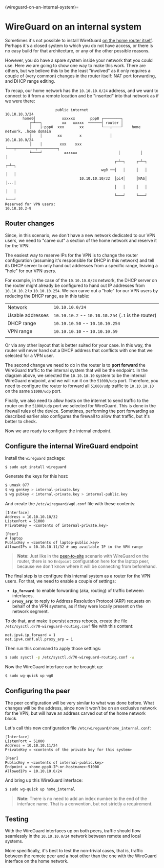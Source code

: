 (wireguard-on-an-internal-system)=
# WireGuard on an internal system

Sometimes it's not possible to install WireGuard [on the home router itself](wireguard-vpn-peer-to-site-on-router.md). Perhaps it's a closed system to which you do not have access, or there is no easy build for that architecture, or any of the other possible reasons.

However, you do have a spare system inside your network that you could use. Here we are going to show one way to make this work. There are others, but we believe this to be the least "involved" as it only requires a couple of (very common) changes in the router itself: NAT port forwarding, and DHCP range editing.

To recap, our home network has the `10.10.10.0/24` address, and we want to connect to it from a remote location and be "inserted" into that network as if we were there:

```
                       public internet
10.10.10.3/24
        home0│            xxxxxx       ppp0 ┌────────┐
           ┌─┴──┐         xx   xxxxx  ──────┤ router │
           │    ├─ppp0  xxx       xx        └───┬────┘    home network, .home domain
           │    │       xx        x             │         10.10.10.0/24
           │    │        xxx    xxx             └───┬─────────┬─────────┐
           └────┘          xxxxxx                   │         │         │
                                                  ┌─┴─┐     ┌─┴─┐     ┌─┴─┐
                                            wg0 ──┤   │     │   │     │   │
                                  10.10.10.10/32  │pi4│     │NAS│     │...│
                                                  │   │     │   │     │   │
                                                  └───┘     └───┘     └───┘
Reserved for VPN users:
10.10.10.2-9
```

## Router changes

Since, in this scenario, we don't have a new network dedicated to our VPN users, we need to "carve out" a section of the home network and reserve it for the VPN.

The easiest way to reserve IPs for the VPN is to change the router configuration (assuming it's responsible for DHCP in this network) and tell its DHCP server to only hand out addresses from a specific range, leaving a "hole" for our VPN users.

For example, in the case of the `10.10.10.0/24` network, the DHCP server on the router might already be configured to hand out IP addresses from `10.10.10.2` to `10.10.10.254`. We can carve out a "hole" for our VPN users by reducing the DHCP range, as in this table:

|||
|---|---|
| Network | `10.10.10.0/24` |
| Usable addresses | `10.10.10.2` -- `10.10.10.254` (`.1` is the router) |
| DHCP range | `10.10.10.50` -- `10.10.10.254` |
| VPN range | `10.10.10.10` -- `10.10.10.59` |
|||

Or via any other layout that is better suited for your case. In this way, the router will never hand out a DHCP address that conflicts with one that we selected for a VPN user.

The second change we need to do in the router is to **port forward** the WireGuard traffic to the internal system that will be the endpoint. In the diagram above, we selected the `10.10.10.10` system to be the internal WireGuard endpoint, and we will run it on the `51000/udp` port. Therefore, you need to configure the router to forward all `51000/udp` traffic to `10.10.10.10` on the same `51000/udp` port.

Finally, we also need to allow hosts on the internet to send traffic to the router on the `51000/udp` port we selected for WireGuard. This is done in the firewall rules of the device. Sometimes, performing the port forwarding as described earlier also configures the firewall to allow that traffic, but it's better to check.

Now we are ready to configure the internal endpoint.

## Configure the internal WireGuard endpoint

Install the `wireguard` package:

```bash
$ sudo apt install wireguard
```

Generate the keys for this host:

```bash
$ umask 077
$ wg genkey > internal-private.key
$ wg pubkey < internal-private.key > internal-public.key
```

And create the `/etc/wireguard/wg0.conf` file with these contents:

```
[Interface]
Address = 10.10.10.10/32
ListenPort = 51000
PrivateKey = <contents of internal-private.key>

[Peer]
# laptop
PublicKey = <contents of laptop-public.key>
AllowedIPs = 10.10.10.11/32 # any available IP in the VPN range
```

> **Note**:
> Just like in the [peer-to-site](wireguard-vpn-peer-to-site-on-router.md) scenario with WireGuard on the router, there is no `Endpoint` configuration here for the laptop peer, because we don't know where it will be connecting from beforehand.

The final step is to configure this internal system as a router for the VPN users. For that, we need to enable a couple of settings:

- **`ip_forward`**: to enable forwarding (aka, routing) of traffic between interfaces.
- **`proxy_arp`**: to reply to Address Resolution Protocol (ARP) requests on behalf of the VPN systems, as if they were locally present on the network segment.

To do that, and make it persist across reboots, create the file `/etc/sysctl.d/70-wireguard-routing.conf` file with this content:

```
net.ipv4.ip_forward = 1
net.ipv4.conf.all.proxy_arp = 1
```

Then run this command to apply those settings:

```bash
$ sudo sysctl -p /etc/sysctl.d/70-wireguard-routing.conf -w
```

Now the WireGuard interface can be brought up:

```bash
$ sudo wg-quick up wg0
```

## Configuring the peer

The peer configuration will be very similar to what was done before. What changes will be the address, since now it won't be on an exclusive network for the VPN, but will have an address carved out of the home network block.

Let's call this new configuration file `/etc/wireguard/home_internal.conf`:

```
[Interface]
ListenPort = 51000
Address = 10.10.10.11/24
PrivateKey = <contents of the private key for this system>

[Peer]
PublicKey = <contents of internal-public.key>
Endpoint = <home-ppp0-IP-or-hostname>:51000
AllowedIPs = 10.10.10.0/24
```

And bring up this WireGuard interface:

```bash
$ sudo wg-quick up home_internal
```

> **Note**:
> There is no need to add an index number to the end of the interface name. That is a convention, but not strictly a requirement.

## Testing

With the WireGuard interfaces up on both peers, traffic should flow seamlessly in the `10.10.10.0/24` network between remote and local systems.

More specifically, it's best to test the non-trivial cases, that is, traffic between the remote peer and a host other than the one with the WireGuard interface on the home network.
